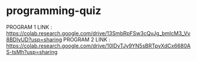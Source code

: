 # programming-quiz
PROGRAM 1 LINK : https://colab.research.google.com/drive/13SmbRpFSw3cQvJg_bmIcM3_Vv8BDIyUD?usp=sharing
PROGRAM 2 LINK : https://colab.research.google.com/drive/10lDvTJy9YN5sBRTpyXdCx6680AS-tsMh?usp=sharing

